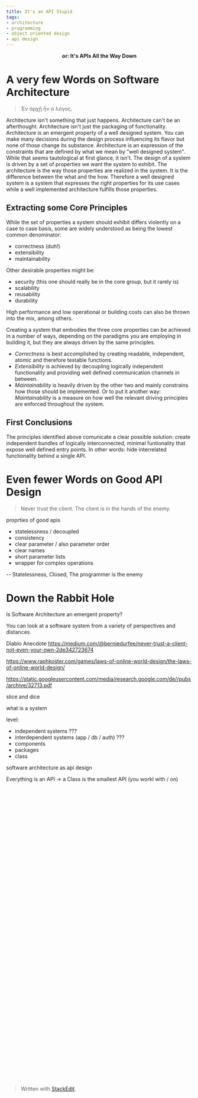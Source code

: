 ```yaml
---
title: It's an API Stupid 
tags:
- architecture
- programming
- object oriented design
- api design
---
```

<center><b>or: It's APIs All the Way Down</b></center>

# A very few Words on Software Architecture
> Ἐν ἀρχῇ ἦν ὁ λόγος.

Architecture isn't something that just happens. Architecture can't be an afterthought. Architecture isn't just the packaging of functionality. Architecture is an emergent property of a well designed system. You can make many decisions during the design process influencing its flavor but none of those change its substance. 
Architecture is an expression of the constraints that are defined by what we mean by "well designed system". While that seems tautological at first glance, it isn't. The design of a system is driven by a set of properties we want the system to exhibit. The architecture is the way those properties are realized in the system. It is the difference between the what and the how. Therefore a well designed system is a system that expresses the right properties for its use cases while a well implemented architecture fulfills those properties.

## Extracting some Core Principles

While the set of properties a system should exhibit differs violently on a case to case basis, some are widely understood as being the lowest common denominator:
- correctness (duh!)
- extensibility
- maintainability

Other desirable properties might be:
- security (this one should really be in the core group, but it rarely is)
- scalability
- reusability
- durability

High performance and low operational or building costs can also be thrown into the mix, among others.

Creating a system that embodies the three core properties can be achieved in a number of ways, depending on the paradigms you are employing in building it, but they are always driven by the same principles.

- _Correctness_ is best accomplished by creating readable, independent, atomic and therefore testable functions.
- _Extensibility_ is achieved by decoupling logically independent functionality and providing well defined communication channels in between.
- _Maintainability_ is heavily driven by the other two and mainly constrains how those should be implemented. Or to put it another way: _Maintainability_ is a measure on how well the relevant driving principles are enforced throughout the system.

## First Conclusions

The principles identified above comunicate a clear possible solution: create independent bundles of logically interconnected, minimal funtionality that expose well defined entry points. In other words: hide interrelated functionality behind a single API.

# Even fewer Words on Good API Design
>Never trust the client. The client is in the hands of the enemy.

proprties of good apis
- statelessness / decoupled
- consistency
- clear parameter / also parameter order
- clear names
- short parameter lists
- wrapper for complex operations

-- Statelessness, Closed, The programmer is the enemy



# Down the Rabbit Hole 









Is Software Architecture an emergent property?

You can look at a software system from a variety of perspectives and distances.


Diablo Anecdote
https://medium.com/@berniedurfee/never-trust-a-client-not-even-your-own-2de342723674

https://www.raphkoster.com/games/laws-of-online-world-design/the-laws-of-online-world-design/
<image source="http://rosettacode.org/mw/images/d/d7/Fractal_tree.svg" />


https://static.googleusercontent.com/media/research.google.com/de//pubs/archive/32713.pdf


slice and dice

what is a system


level:
- independent systems ???
- interdependent systems (app / db / auth)  ???
- components 
- packages
- class



software architecture as api design


Everything is an API
-> a Class is the smallest API (you workl with / on)



<svg xmlns="http://www.w3.org/2000/svg"   
 xmlns:xlink="http://www.w3.org/1999/xlink"  
 width="400" height="320">  
  <style type="text/css"><![CDATA[  
 line { stroke: black; stroke-width: .05; }  
 circle { fill: black; }  
 ]]></style>  
   
<defs>  
  <g id="stem"> <line x1="0" y1="0" x2="0" y2="-1"/> </g>  
   
  <g id="l0"><use xlink:href="#stem"/></g>  
  <!-- These are identical except for the id and href. -->  
  <g id="l1"> <use xlink:href="#l0" transform="translate(0, -1) rotate(-35) scale(.7)"/>  
              <use xlink:href="#l0" transform="translate(0, -1) rotate(+35) scale(.7)"/>  
              <use xlink:href="#stem"/></g>  
  <g id="l2"> <use xlink:href="#l1" transform="translate(0, -1) rotate(-35) scale(.7)"/>  
              <use xlink:href="#l1" transform="translate(0, -1) rotate(+35) scale(.7)"/>  
              <use xlink:href="#stem"/></g>  
  <g id="l3"> <use xlink:href="#l2" transform="translate(0, -1) rotate(-35) scale(.7)"/>  
              <use xlink:href="#l2" transform="translate(0, -1) rotate(+35) scale(.7)"/>  
              <use xlink:href="#stem"/></g>  
  <g id="l4"> <use xlink:href="#l3" transform="translate(0, -1) rotate(-35) scale(.7)"/>  
              <use xlink:href="#l3" transform="translate(0, -1) rotate(+35) scale(.7)"/>  
              <use xlink:href="#stem"/></g>  
  <g id="l5"> <use xlink:href="#l4" transform="translate(0, -1) rotate(-35) scale(.7)"/>  
              <use xlink:href="#l4" transform="translate(0, -1) rotate(+35) scale(.7)"/>  
              <use xlink:href="#stem"/></g>  
  <g id="l6"> <use xlink:href="#l5" transform="translate(0, -1) rotate(-35) scale(.7)"/>  
              <use xlink:href="#l5" transform="translate(0, -1) rotate(+35) scale(.7)"/>  
              <use xlink:href="#stem"/></g>  
  <g id="l7"> <use xlink:href="#l6" transform="translate(0, -1) rotate(-35) scale(.7)"/>  
              <use xlink:href="#l6" transform="translate(0, -1) rotate(+35) scale(.7)"/>  
              <use xlink:href="#stem"/></g>  
  <g id="l8"> <use xlink:href="#l7" transform="translate(0, -1) rotate(-35) scale(.7)"/>  
              <use xlink:href="#l7" transform="translate(0, -1) rotate(+35) scale(.7)"/>  
              <use xlink:href="#stem"/></g>  
  <g id="l9"> <use xlink:href="#l8" transform="translate(0, -1) rotate(-35) scale(.7)"/>  
              <use xlink:href="#l8" transform="translate(0, -1) rotate(+35) scale(.7)"/>  
              <use xlink:href="#stem"/></g>  
</defs>  
   
<g transform="translate(200, 320) scale(100)">  
  <use xlink:href="#l9"/>  
</g>  
   
</svg>



> Written with [StackEdit](https://stackedit.io/).
<!--stackedit_data:
eyJoaXN0b3J5IjpbLTg4OTQ3NzMzNywtMTkwMTA3MTE4NCwxNj
I1NDQ0ODI0LC0xMDA0OTYwMDE1LC03MjY2NjQ1NSwtMTg5MjY4
MTEwOSwtODE5NzI4OTYwLC0xMzAwMTA1NDEyLDE4MjQwODE4Mi
wzOTY2MjY0NjcsMjEwNDE4NDYwNSwtMzMxNzExNTY3LDIwODA1
OTA4NTgsNTk5NjEzNjU5LC0yMDY4MjQ2NDYsMzcxODUwMjMzLC
0yMTIyNjEwNjI5LC0xMjg1OTQ3NDA4LDY2ODc2NDEwNiwyMTMw
MjQ4NzU1XX0=
-->